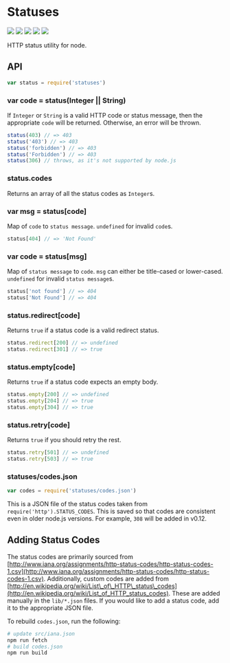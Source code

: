 # Statuses

[![](https://img.shields.io/npm/v/statuses.svg)](https://npmjs.org/package/statuses) [![](https://img.shields.io/npm/dm/statuses.svg)](https://npmjs.org/package/statuses) [![](https://img.shields.io/badge/node.js-%3E%3D_0.6-brightgreen.svg)](https://nodejs.org/en/download) [![](https://img.shields.io/travis/jshttp/statuses.svg)](https://travis-ci.org/jshttp/statuses) [![](https://img.shields.io/coveralls/jshttp/statuses.svg)](https://coveralls.io/r/jshttp/statuses?branch=master)

HTTP status utility for node.

## API

```javascript
var status = require('statuses')
```

### var code = status\(Integer \|\| String\)

If `Integer` or `String` is a valid HTTP code or status message, then the appropriate `code` will be returned. Otherwise, an error will be thrown.

```javascript
status(403) // => 403
status('403') // => 403
status('forbidden') // => 403
status('Forbidden') // => 403
status(306) // throws, as it's not supported by node.js
```

### status.codes

Returns an array of all the status codes as `Integer`s.

### var msg = status\[code\]

Map of `code` to `status message`. `undefined` for invalid `code`s.

```javascript
status[404] // => 'Not Found'
```

### var code = status\[msg\]

Map of `status message` to `code`. `msg` can either be title-cased or lower-cased. `undefined` for invalid `status message`s.

```javascript
status['not found'] // => 404
status['Not Found'] // => 404
```

### status.redirect\[code\]

Returns `true` if a status code is a valid redirect status.

```javascript
status.redirect[200] // => undefined
status.redirect[301] // => true
```

### status.empty\[code\]

Returns `true` if a status code expects an empty body.

```javascript
status.empty[200] // => undefined
status.empty[204] // => true
status.empty[304] // => true
```

### status.retry\[code\]

Returns `true` if you should retry the rest.

```javascript
status.retry[501] // => undefined
status.retry[503] // => true
```

### statuses/codes.json

```javascript
var codes = require('statuses/codes.json')
```

This is a JSON file of the status codes taken from `require('http').STATUS_CODES`. This is saved so that codes are consistent even in older node.js versions. For example, `308` will be added in v0.12.

## Adding Status Codes

The status codes are primarily sourced from [http://www.iana.org/assignments/http-status-codes/http-status-codes-1.csv](http://www.iana.org/assignments/http-status-codes/http-status-codes-1.csv). Additionally, custom codes are added from [http://en.wikipedia.org/wiki/List\_of\_HTTP\_status\_codes](http://en.wikipedia.org/wiki/List_of_HTTP_status_codes). These are added manually in the `lib/*.json` files. If you would like to add a status code, add it to the appropriate JSON file.

To rebuild `codes.json`, run the following:

```bash
# update src/iana.json
npm run fetch
# build codes.json
npm run build
```

